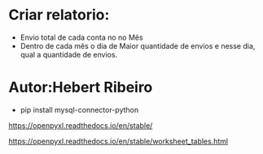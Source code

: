 # Criar relatorio:

*   Envio total de cada conta no no Mês
*    Dentro de cada mês o dia de Maior quantidade de envios e nesse dia, qual a quantidade de envios.
    
# Autor:Hebert Ribeiro

   * pip install mysql-connector-python


https://openpyxl.readthedocs.io/en/stable/


https://openpyxl.readthedocs.io/en/stable/worksheet_tables.html
